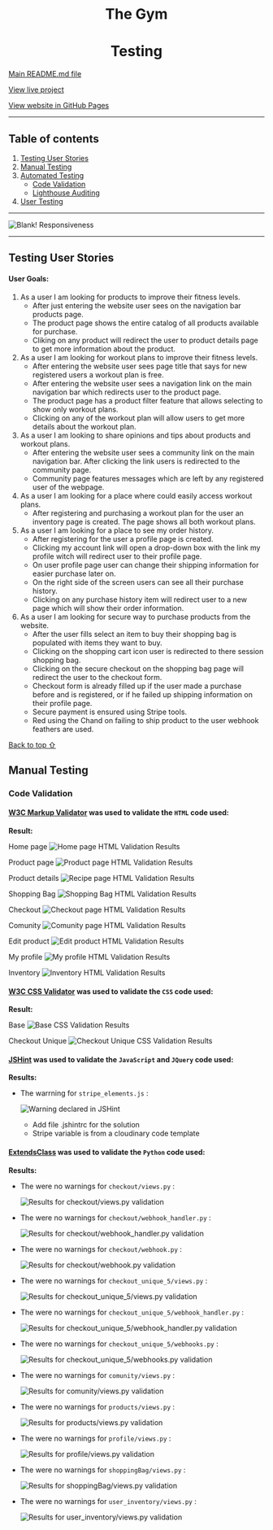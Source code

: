 <h1 align="center">
  The Gym
</h1>

<h1 align="center"> Testing </h1>

[Main README.md file](README.md "Link to README file")

[View live project](https://miles-stone-project-4-the-gym.herokuapp.com/ "Link to Live project")

[View website in GitHub Pages](https://github.com/PerkunasKF/CI-MSP4-Gym_1.0 "Link to Blank! Repository")

***
## Table of contents
1. [Testing User Stories](#Testing-User-Stories)
2. [Manual Testing](#Manual-Testing)
3. [Automated Testing](#Automated-Testing) 
     - [Code Validation](#Code-Validation)
     - [Lighthouse Auditing](#Lighthouse-Auditing)
4. [User Testing](#User-Testing)

***

![Blank! Responsiveness](images-readme/am-i-responsive.png)

***
## Testing User Stories

#### User Goals:
1. As a user I am looking for products to improve their fitness levels.
    - After just entering the website user sees on the navigation bar products page.
    - The product page shows the entire catalog of all products available for purchase.
    - Cliking on any product will redirect the user to product details page to get more information about the product.
2. As a user I am looking for workout plans to improve their fitness levels.
    - After entering the website user sees page title that says for new registered users a workout plan is free.
    - After entering the website user sees a navigation link on the main navigation bar which redirects user to the product page.
    - The product page has a product filter feature that allows selecting to show only workout plans.
    - Clicking on any of the workout plan will allow users to get more details about the workout plan.
3. As a user I am looking to share opinions and tips about products and workout plans.
    - After entering the website user sees a community link on the main navigation bar. After clicking the link users is redirected to the community page.
    - Community page features messages which are left by any registered user of the webpage.
4. As a user I am looking for a place where could easily access workout plans.
    - After registering and purchasing a workout plan for the user an inventory page is created. The page shows all both workout plans.
5. As a user I am looking for a place to see my order history.
    - After registering for the user a profile page is created.
    - Clicking my account link will open a drop-down box with the link my profile witch will redirect user to their profile page.
    - On user profile page user can change their shipping information for easier purchase later on.
    - On the right side of the screen users can see all their purchase history.
    - Clicking on any purchase history item will redirect user to a new page which will show their order information.
6. As a user I am looking for secure way to purchase products from the website.
    - After the user fills select an item to buy their shopping bag is populated with items they want to buy.
    - Clicking on the shopping cart icon user is redirected to there session shopping bag.
    - Clicking on the secure checkout on the shopping bag page will redirect the user to the checkout form.
    - Checkout form is already filled up if the user made a purchase before and is registered, or if he failed up shipping information on their profile page.
    - Secure payment is ensured using Stripe tools.
    - Red using the Chand on failing to ship product to the user webhook feathers are used.

[Back to top ⇧](#table-of-contents)

## Manual Testing

### Code Validation

#### [W3C Markup Validator](https://validator.w3.org/ "Link to W3C Markup Validator") was used to validate the `HTML` code used:

**Result:**

Home page
![Home page HTML Validation Results](images-readme/homepage-html-validation.png)

Product page
![Product page HTML Validation Results](images-readme/productpage-html-validation.png)

Product details
![Recipe page HTML Validation Results](images-readme/productdetail-html-validation.png)

Shopping Bag
![Shopping Bag HTML Validation Results](images-readme/shoppingbag-html-validtaion.png)

Checkout
![Checkout page HTML Validation Results](images-readme/checkout-html-validation.png)

Comunity
![Comunity page HTML Validation Results](images-readme/comunity-html-validation.png)

Edit product
![Edit product HTML Validation Results](images-readme/productedit-html-validation.png)

My profile
![My profile HTML Validation Results](images-readme/myprofile-html-validation.png)

Inventory
![Inventory HTML Validation Results](images-readme/inventory-html-validation.png)

#### [W3C CSS Validator](https://jigsaw.w3.org/css-validator/ "Link to W3C CSS Validator") was used to validate the `CSS` code used:

**Result:**

Base
![Base CSS Validation Results](/images-readme/base-css-validation.png)

Checkout Unique
![Checkout Unique CSS Validation Results](images-readme/checkoutunique-css-validation.png)

#### [JSHint](https://jshint.com/ "Link to JSHint") was used to validate the `JavaScript` and `JQuery` code used:

**Results:**

- The warrning for `stripe_elements.js` :

    ![Warning declared in JSHint](images-readme/js-validation.png)
    - Add file .jshintrc for the solution
    - Stripe variable is from a cloudinary code template

#### [ExtendsClass](https://infoheap.com/python-lint-online/ "Link to ExtendsClass") was used to validate the `Python` code used:

**Results:**

- The were no warnings for `checkout/views.py` :

    ![Results for checkout/views.py validation](images-readme/checkoutviews-py-validation.png)


- The were no warnings for `checkout/webhook_handler.py` :

    ![Results for checkout/webhook_handler.py validation](images-readme/checkoutwebhook_handler-py-validation.png)


- The were no warnings for `checkout/webhook.py` :

    ![Results for checkout/webhook.py validation](images-readme/checkoutwebhook-py-validation.png)


- The were no warnings for `checkout_unique_5/views.py` :

    ![Results for checkout_unique_5/views.py validation](images-readme/checkout_uniqueviews-py-validation.png)


- The were no warnings for `checkout_unique_5/webhook_handler.py` :

    ![Results for checkout_unique_5/webhook_handler.py validation](images-readme/checkoutu-whh-py-validation.png)


- The were no warnings for `checkout_unique_5/webhooks.py` :

    ![Results for checkout_unique_5/webhooks.py validation](images-readme/checkoutu-wh-py-validation.png)


- The were no warnings for `comunity/views.py` :

    ![Results for comunity/views.py validation](images-readme/comunityviews-py-validation.png)


- The were no warnings for `products/views.py` :

    ![Results for products/views.py validation](images-readme/productviews-py-validation.png)


- The were no warnings for `profile/views.py` :

    ![Results for profile/views.py validation](images-readme/profileviews-py-validation.png)


- The were no warnings for `shoppingBag/views.py` :

    ![Results for shoppingBag/views.py validation](images-readme/shoppingbagviews-py-validation.png)


- The were no warnings for `user_inventory/views.py` :

    ![Results for user_inventory/views.py validation](images-readme/inventoryviews-py-validation.png)